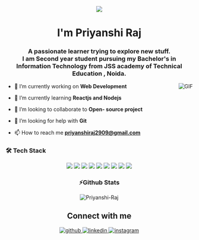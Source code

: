 
<div align="center">
<img src="https://user-images.githubusercontent.com/42115530/92640221-9728ca00-f2fa-11ea-8994-c72b26e937de.gif" align="center"/>
</div>
<h1 align="center">I'm Priyanshi Raj</h1>
<h3 align="center">A passionate learner trying to explore new stuff. <br> I am Second year student pursuing my Bachelor's in Information Technology from JSS academy of Technical Education ,  Noida.</h3>
<img align="right" alt="GIF" src="https://thumbs.gfycat.com/HugeYellowGoldfinch-size_restricted.gif" />

- 🔭 I’m currently working on **Web Development**

- 🌱 I’m currently learning **Reactjs and Nodejs**

- 👯 I’m looking to collaborate to  **Open- source project**

- 🤝 I’m looking for help with **Git**

- 📫 How to reach me **priyanshiraj2909@gmail.com**







### 🛠 Tech Stack <br>

<p align="center"> <img src="https://img.shields.io/badge/HTML-239120?style=for-the-badge&logo=html5&logoColor=white"/> <img src="https://img.shields.io/badge/CSS-239120?&style=for-the-badge&logo=css3&logoColor=black"/> <img src="https://img.shields.io/badge/JavaScript-F7DF1E?style=for-the-badge&logo=javascript&logoColor=black"/> <img src="https://img.shields.io/badge/GIT-239120?style=for-the-badge&logo=git&logoColor=black"/> <img src="https://img.shields.io/badge/C-00599C?style=for-the-badge&logo=c&logoColor=white"/> <img src="https://img.shields.io/badge/C%2B%2B-00599C?style=for-the-badge&logo=c%2B%2B&logoColor=white"/> <img src="https://img.shields.io/badge/Bootstrap-563D7C?style=for-the-badge&logo=bootstrap&logoColor=white"/> <img src="https://img.shields.io/badge/Netlify-00C7B7?style=for-the-badge&logo=netlify&logoColor=white"/> <img src="https://img.shields.io/badge/TAILWIND-239120?style=for-the-badge&logo=tailwind&logoColor=white"/> 
</p>

<h3 align="center">⚡Github Stats</h3>
<p align="center">
  <img align="center" src="https://github-readme-stats.vercel.app/api?username=Priyanshi-Raj&show_icons=true&hide=stars,issues&count_private=true&theme=dark" alt="Priyanshi-Raj" />
</p>




<p align="center">
  
</p>
<h2 align="center">Connect with me</h2>
<div align="center">  
  <a href="https://github.com/Priyanshi-Raj" target="_blank">
    <img src=https://img.shields.io/badge/github-%2324292e.svg?&style=for-the-badge&logo=github&logoColor=white alt=github style="margin-bottom: 5px;" />
  </a>
 
  <a href="https://www.linkedin.com/in/priyanshi-raj-8b7216200/" target="_blank">
    <img src=https://img.shields.io/badge/linkedin-%231E77B5.svg?&style=for-the-badge&logo=linkedin&logoColor=white alt=linkedin style="margin-bottom: 5px;" />
  </a>

  <a href="https://www.instagram.com/_.priyanshi__29/" target="_blank">
    <img src=https://img.shields.io/badge/instagram-%23000000.svg?&style=for-the-badge&logo=instagram&logoColor=white alt=instagram style="margin-bottom: 5px;" />
  </a>
</div>  
